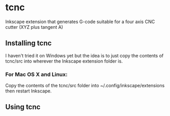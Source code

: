tcnc
====

Inkscape extension that generates G-code suitable for a four axis CNC cutter (XYZ plus tangent A)

Installing tcnc
---------------

I haven't tried it on Windows yet but the idea is to just copy the contents of tcnc/src into
wherever the Inkscape extension folder is.

### For Mac OS X and Linux:
Copy the contents of the tcnc/src folder into ~/.config/inkscape/extensions then
restart Inkscape.

Using tcnc
----------

